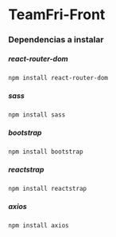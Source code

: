 # TeamFri-Front

### Dependencias a instalar
##### react-router-dom
```
npm install react-router-dom
```
##### sass
```
npm install sass
```
##### bootstrap
```
npm install bootstrap
```
##### reactstrap
```
npm install reactstrap
```
##### axios
```
npm install axios
```
